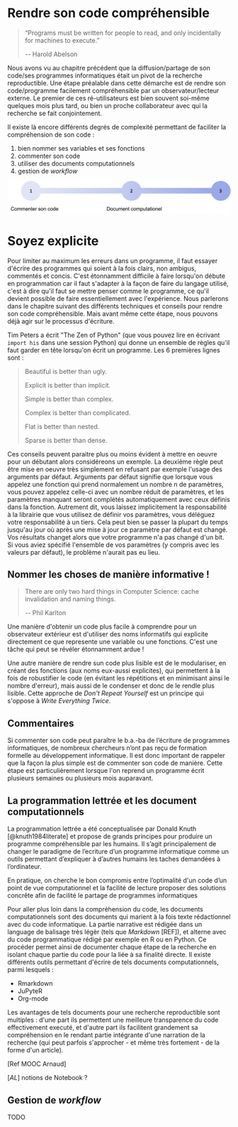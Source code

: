 # Rendre son code compréhensible

> “Programs must be written for people to read, and only incidentally for machines to execute.” 
>
> -- Harold Abelson
  
Nous avons vu au chapitre précédent que la diffusion/partage de son code/ses 
programmes informatiques était un pivot de la recherche reproductible. Une 
étape préalable dans cette démarche est de rendre son code/programme facilement 
compréhensible par un observateur/lecteur externe. Le premier de ces ré-utilisateurs 
est bien souvent soi-même quelques mois plus tard, ou bien un proche collaborateur 
avec qui la recherche se fait conjointement.

Il existe là encore différents degrés de complexité permettant de faciliter 
la compréhension de son code : 

 1. bien nommer ses variables et ses fonctions
 2. commenter son code
 3. utiliser des documents computationnels
 5. gestion de *workflow*

![Outils d'amélioration pour la compréhension du code](img/testdiagramch15.png)


# Soyez explicite

Pour limiter au maximum les erreurs dans un programme, il faut essayer d'écrire
des programmes qui soient à la fois clairs, non ambigus, commentés et
concis. C'est étonnamment difficile à faire lorsqu'on débute en programmation
car il faut s'adapter à la façon de faire du langage utilisé, c'est à dire
qu'il faut se mettre penser comme le programme, ce qu'il devient possible de
faire essentiellement avec l'expérience. Nous parlerons dans le chapitre
suivant des différents techniques et conseils pour rendre son code
compréhensible. Mais avant même cette étape, nous pouvons déjà agir sur le
processus d'écriture.

Tim Peters a écrit "The Zen of Python" (que vous pouvez lire en écrivant
`import his` dans une session Python) qui donne un ensemble de règles qu'il
faut garder en tête lorsqu'on écrit un programme. Les 6 premières lignes sont :

> Beautiful is better than ugly.
>  
> Explicit is better than implicit.
>  
> Simple is better than complex.
>  
> Complex is better than complicated.
>  
> Flat is better than nested.
>  
> Sparse is better than dense.

Ces conseils peuvent paraitre plus ou moins évident à mettre en oeuvre pour un
débutant alors considéreons un exemple. La deuxième règle peut être mise en
oeuvre très simplement en refusant par exemple l'usage des arguments par
défaut. Arguments par défaut signifie que lorsque vous appelez une fonction qui
prend normalement un nombre n de paramètres, vous pouvez appelez celle-ci avec
un nombre réduit de paramètres, et les paramètres manquant seront complétés
automatiquement avec ceux définis dans la fonction. Autrement dit, vous laissez
implicitement la responsabilité à la librairie que vous utilisez de définir vos
paramètres, vous déléguez votre responsabilité à un tiers. Cela peut bien se
passer la plupart du temps jusqu'au jour où après une mise à jour ce paramètre
par défaut est changé. Vos résultats changet alors que votre programme n'a pas
changé d'un bit. Si vous aviez spécifié l'ensemble de vos paramètres (y compris
avec les valeurs par défaut), le problème n'aurait pas eu lieu.

## Nommer les choses de manière informative !

> There are only two hard things in Computer Science: cache invalidation and naming things.
>
> -- Phil Karlton

Une manière d'obtenir un code plus facile à comprendre pour un observateur extérieur 
est d'utiliser des noms informatifs qui explicite directement ce que represente une 
variable ou une fonctions. C'est une tâche qui peut se révéler étonnamment ardue !

Une autre manière de rendre sun code plus lisible est de le modulariser, en créant 
des fonctions (aux noms eux-aussi explicites), qui permettent à la fois de robustifier 
le code (en évitant les répétitions et en minimisant ainsi le nombre d'erreur), mais 
aussi de le condenser et donc de le rendle plus lisible. Cette approche de *Don't Repeat 
Yourself* est un principe qui s'oppose à *Write Everything Twice*.

## Commentaires

Si commenter son code peut paraître le b.a.-ba de l’écriture de programmes informatiques, 
de nombreux chercheurs n’ont pas reçu de formation formelle au développement informatique. 
Il est donc important de rappeler que la façon la plus simple est de commenter son code de 
manière. Cette étape est particulièrement lorsque l'on reprend un programme écrit plusieurs 
semaines ou plusieurs mois auparavant.

## La programmation lettrée et les document computationnels

La programmation lettrée a été conceptualisée par Donald Knuth [@knuth1984literate] 
et propose de grands principes pour produire un programme compréhensible par les 
humains. Il s’agit principalement de changer le paradigme de l’ecriture d’un 
programme informatique comme un outils permettant d’expliquer à d’autres humains les 
taches demandées à l’ordinateur.

En pratique, on cherche le bon compromis entre l’optimalité d'un code d’un point de vue 
computationnel et la facilité de lecture proposer des solutions concrête afin de 
facilité le partage de programmes informatiques

Pour aller plus loin dans la compréhension du code, les documents computationnels sont des 
documents qui marient à la fois texte rédactionnel avec du code informatique. La partie 
narrative est rédigée dans un language de balisage très légèr (tels que *Markdown* [REF]), 
et alterne avec du code programmatique rédigé par exemple en R ou en Python. Ce procéder 
permet ainsi de documenter chaque étape de la recherche en isolant chaque partie du code 
pour la liée à sa finalité directe. Il existe différents outils permettant d'écrire de tels 
documents computationnels, parmi lesquels :

 - Rmarkdown
 - JuPyteR
 - Org-mode
 
Les avantages de tels documents pour une recherche reproductible sont multiples : d'une part 
ils permettent une meilleure transparence du code effectivement executé, et d'autre part ils 
facilitent grandement sa compréhension en le rendant partie intégrante d'une narration de la 
recherche (qui peut parfois s'approcher - et même très fortement - de la forme d'un article).

[Ref MOOC Arnaud]

[*AL*] notions de Notebook ?

## Gestion de *workflow*

TODO

